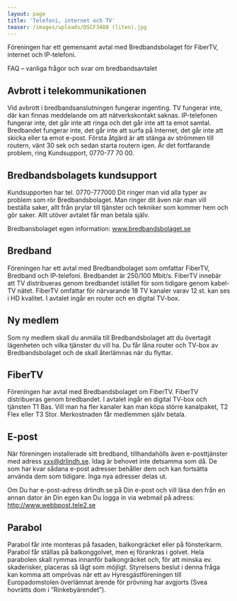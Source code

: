 ```yaml
---
layout: page
title: 'Telefoni, internet och TV'
teaser: /images/uploads/DSCF3488 (liten).jpg
---
```

Föreningen har ett gemensamt avtal med Bredbandsbolaget för FiberTV, internet och IP-telefoni.

FAQ – vanliga frågor och svar om bredbandsavtalet

## Avbrott i telekommunikationen
Vid avbrott i bredbandsanslutningen fungerar ingenting. TV fungerar inte, där kan finnas meddelande om att nätverkskontakt saknas. IP-telefonen fungerar inte, det går inte att ringa och det går inte att ta emot samtal. Bredbandet fungerar inte, det går inte att surfa på Internet, det går inte att skicka eller ta emot e-post. Första åtgärd är att stänga av strömmen till routern, vänt 30 sek och sedan starta routern igen.
Är det fortfarande problem, ring Kundsupport, 0770-77 70 00.

## Bredbandsbolagets kundsupport
Kundsupporten har tel. 0770-777000
Dit ringer man vid alla typer av problem som rör Bredbandsbolaget. Man ringer dit även när man vill beställa saker, allt från prylar till tjänster och tekniker som kommer hem och gör saker. Allt utöver avtalet får man betala själv.

Bredbansbolaget egen information: www.bredbandsbolaget.se

## Bredband
Föreningen har ett avtal med Bredbandbolaget som omfattar FiberTV, Bredband och IP-telefoni. Bredbandet är 250/100 Mbit/s. FiberTV innebär att TV distribueras genom bredbandet istället för som tidigare genom kabel-TV nätet. FiberTV omfattar för närvarande 18 TV kanaler varav 12 st. kan ses i HD kvalitet. I avtalet ingår en router och en digital TV-box.

## Ny medlem
Som ny medlem skall du anmäla till Bredbandsbolaget att du övertagit lägenheten och vilka tjänster du vill ha. Du får låna router och TV-box av Bredbandsbolaget och de skall återlämnas när du flyttar.

## FiberTV
Föreningen har avtal med Bredbandsbolaget om FiberTV. FiberTV distribueras genom bredbandet. I avtalet ingår en digital TV-box och tjänsten T1 Bas. Vill man ha fler kanaler kan man köpa större kanalpaket, T2 Flex eller T3 Stor. Merkostnaden får medlemmen själv betala.

## E-post
När föreningen installerade sitt bredband, tillhandahölls även e-posttjänster med adress xxx@drlindh.se. Idag är behovet inte detsamma som då. De som har kvar sådana e-post adresser behåller dem och kan fortsätta använda dem som tidigare. Inga nya adresser delas ut.

Om Du har e-post-adress drlindh.se på Din e-post och vill läsa den från en annan dator än Din egen kan Du logga in via webmail på adress: http://www.webbpost.tele2.se

## Parabol
Parabol får inte monteras på fasaden, balkongräcket eller på fönsterkarm. Parabol får ställas på balkonggolvet, men ej förankras i golvet. Hela parabolen skall rymmas innanför balkongräcket och, för att minska ev. skaderisker, placeras så lågt som möjligt.
Styrelsens beslut i denna fråga kan komma att omprövas när ett av Hyresgästföreningen till Europadomstolen överlämnat ärende för prövning har avgjorts (Svea hovrätts dom i ”Rinkebyärendet”).
